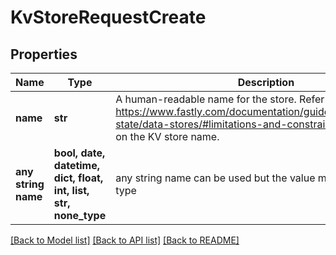 # KvStoreRequestCreate


## Properties
Name | Type | Description | Notes
------------ | ------------- | ------------- | -------------
**name** | **str** | A human-readable name for the store. Refer to https://www.fastly.com/documentation/guides/concepts/edge-state/data-stores/#limitations-and-constraints for constraints on the KV store name. | 
**any string name** | **bool, date, datetime, dict, float, int, list, str, none_type** | any string name can be used but the value must be the correct type | [optional]

[[Back to Model list]](../README.md#documentation-for-models) [[Back to API list]](../README.md#documentation-for-api-endpoints) [[Back to README]](../README.md)


